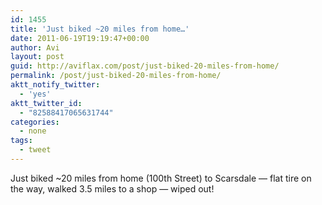 ```yaml
---
id: 1455
title: 'Just biked ~20 miles from home…'
date: 2011-06-19T19:19:47+00:00
author: Avi
layout: post
guid: http://aviflax.com/post/just-biked-20-miles-from-home/
permalink: /post/just-biked-20-miles-from-home/
aktt_notify_twitter:
  - 'yes'
aktt_twitter_id:
  - "82588417065631744"
categories:
  - none
tags:
  - tweet
---
```

Just biked ~20 miles from home (100th Street) to Scarsdale — flat tire on the way, walked 3.5 miles to a shop — wiped out!